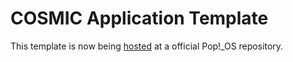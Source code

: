 # COSMIC Application Template

This template is now being [hosted](https://github.com/pop-os/cosmic-app-template) at a official Pop!_OS repository.
